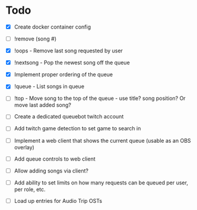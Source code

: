 # Todo

- [x] Create docker container config
- [ ] !remove (song #)
- [x] !oops - Remove last song requested by user
- [x] !nextsong - Pop the newest song off the queue
- [x] Implement proper ordering of the queue
- [x] !queue - List songs in queue
- [ ] !top - Move song to the top of the queue - use title? song position? Or move last added song?
- [ ] Create a dedicated queuebot twitch account

- [ ] Add twitch game detection to set game to search in
- [ ] Implement a web client that shows the current queue (usable as an OBS overlay)
- [ ] Add queue controls to web client
- [ ] Allow adding songs via client?

- [ ] Add ability to set limits on how many requests can be queued per user, per role, etc. 

- [ ] Load up entries for Audio Trip OSTs
